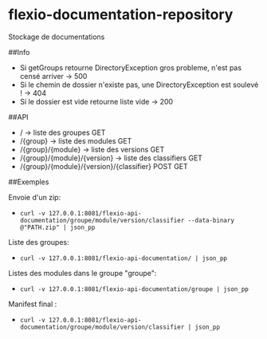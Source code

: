 # flexio-documentation-repository

Stockage de documentations

##Info
- Si getGroups retourne DirectoryException gros probleme, n'est pas censé arriver -> 500
- Si le chemin de dossier n'existe pas, une DirectoryException est soulevé ! -> 404
- Si le dossier est vide retourne liste vide -> 200

##API
- / -> liste des groupes GET
- /{group} -> liste des modules GET
- /{group}/{module} -> liste des versions GET
- /{group}/{module}/{version} -> liste des classifiers GET
- /{group}/{module}/{version}/{classifier} POST GET

##Exemples

Envoie d'un zip:
- ```curl -v 127.0.0.1:8081/flexio-api-documentation/groupe/module/version/classifier --data-binary @"PATH.zip" | json_pp```

Liste des groupes:
- ```curl -v 127.0.0.1:8081/flexio-api-documentation/ | json_pp```

Listes des modules dans le groupe "groupe":
- ```curl -v 127.0.0.1:8081/flexio-api-documentation/groupe | json_pp```

Manifest final :
- ```curl -v 127.0.0.1:8081/flexio-api-documentation/groupe/module/version/classifier | json_pp```
